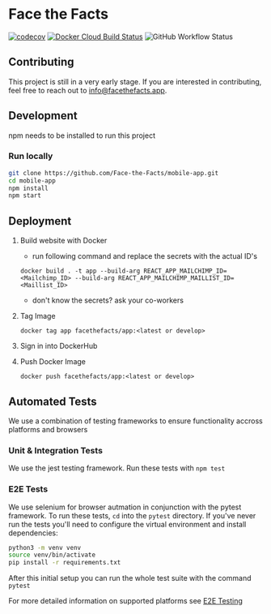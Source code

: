# Face the Facts

[![codecov](https://codecov.io/gh/Face-the-Facts/mobile-app/branch/develop/graph/badge.svg)](https://codecov.io/gh/Face-the-Facts/mobile-app)
[![Docker Cloud Build Status](https://img.shields.io/docker/cloud/build/facethefacts/app?label=build&logo=docker)](https://hub.docker.com/r/facethefacts/app)
![GitHub Workflow Status](https://img.shields.io/github/workflow/status/face-the-facts/mobile-app/eslint?label=ESLint&logo=eslint)

## Contributing

This project is still in a very early stage. If you are interested in contributing, feel free to reach out to [info@facethefacts.app](mailto:info@facethefacts.app).

## Development

npm needs to be installed to run this project

### Run locally

```zsh
git clone https://github.com/Face-the-Facts/mobile-app.git
cd mobile-app
npm install
npm start
```

## Deployment

1. Build website with Docker
    - run following command and replace the secrets with the actual ID's
    ```
    docker build . -t app --build-arg REACT_APP_MAILCHIMP_ID=<Mailchimp_ID> --build-arg REACT_APP_MAILCHIMP_MAILLIST_ID=<Maillist_ID>
    ```
    - don't know the secrets? ask your co-workers
2. Tag Image
    ```
    docker tag app facethefacts/app:<latest or develop>
    ```
3. Sign in into DockerHub

4. Push Docker Image
    ```
    docker push facethefacts/app:<latest or develop>
    ```

## Automated Tests

We use a combination of testing frameworks to ensure functionality accross platforms and browsers

### Unit & Integration Tests

We use the jest testing framework. Run these tests with `npm test`

### E2E Tests

We use selenium for browser autmation in conjunction with the pytest framework. To run these tests, `cd` into the `pytest` directory. If you've never run the tests you'll need to configure the virtual environment and install dependencies:

```bash
python3 -m venv venv
source venv/bin/activate
pip install -r requirements.txt
```

After this initial setup you can run the whole test suite with the command `pytest`

For more detailed information on supported platforms see [E2E Testing](./pytest/README.md)
